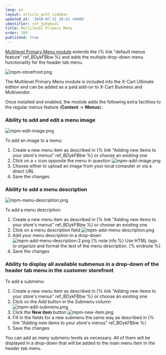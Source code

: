 ```yaml
---
lang: en
layout: article_with_sidebar
updated_at: '2018-07-31 18:41 +0400'
identifier: ref_3yEqhwsC
title: Multilevel Primary Menu
order: 189
published: true
---
```

[Multilevel Primary Menu module](https://market.x-cart.com/addons/multilevel-primary-menu.html "Multilevel Primary Menu") extends the {% link "default menus feature" ref_BDykFBbw %} and adds the multiple drop-down menu functionality for the header tab menu.

![mpm-storefront.png]({{site.baseurl}}/attachments/ref_3yEqhwsC/mpm-storefront.png)

The Multilevel Primary Menu module is included into the X-Cart Ultimate edition and can be added as a paid add-on to X-Cart Business and Multivendor.

Once installed and enabled, the module adds the following extra facilities to the regular menus feature (**Content** -> **Menus**):

### Ability to add and edit a menu image
   ![mpm-edit-image.png]({{site.baseurl}}/attachments/ref_3yEqhwsC/mpm-edit-image.png)
   
   To add an image to a menu:
   1. Create a new menu item as described in {% link "Adding new items to your store's menus" ref_BDykFBbw %} or choose an existing one
   2. Click on a + icon opposite the menu in question
     ![mpm-add-image.png]({{site.baseurl}}/attachments/ref_3yEqhwsC/mpm-add-image.png)
   3. Choose either to upload an image from your local computer or via a direct URL
   4. Save the changes

### Ability to add a menu description
   ![mpm-menu-description.png]({{site.baseurl}}/attachments/ref_3yEqhwsC/mpm-menu-description.png)
   
   To add a menu description:
   1. Create a new menu item as described in {% link "Adding new items to your store's menus" ref_BDykFBbw %} or choose an existing one
   2. Click on a menu description field
     ![mpm-add-menu-description.png]({{site.baseurl}}/attachments/ref_3yEqhwsC/mpm-add-menu-description.png)
   3. Add your menu description in a drop-down 
     ![mpm-add-menu-description-2.png]({{site.baseurl}}/attachments/ref_3yEqhwsC/mpm-add-menu-description-2.png)
     {% note info %}
     Use HTML tags to organize and format the text of the menu description.
     {% endnote %}
   4. Save the changes

### Ability to display all available submenus in a drop-down of the header tab menu in the customer storefront
   
   To add a submenu:
   1. Create a new menu item as described in {% link "Adding new items to your store's menus" ref_BDykFBbw %} or choose an existing one
   2. Click on the Add button in the Submenu column
     ![mpm-add-submenu.png]({{site.baseurl}}/attachments/ref_3yEqhwsC/mpm-add-submenu.png)
   3. Click the **New item** button 
     ![mpm-new-item.png]({{site.baseurl}}/attachments/ref_3yEqhwsC/mpm-new-item.png)
   4. Fill in the fields for a new submenu the same way as described in {% link "Adding new items to your store's menus" ref_BDykFBbw %}
   5. Save the changes
   
   
   You can add as meny submenu levels as necessary. All of them will be displayed in a drop-down that will be added to the main menu item in the header tab menu. 

